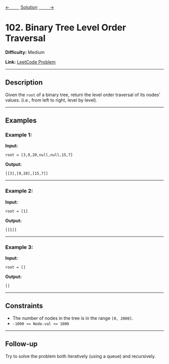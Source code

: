 [<-&nbsp;&nbsp;&nbsp;&nbsp;&nbsp;&nbsp;&nbsp;&nbsp;](../543.%20Diameter%20of%20Binary%20Tree/statement.md)
[Solution](102.%20Binary%20Tree%20Level%20Order%20Traversal/solution.js)
[&nbsp;&nbsp;&nbsp;&nbsp;&nbsp;&nbsp;&nbsp;&nbsp; ->](../70.%20Climbing%20Stairs/statement.md)

# 102. Binary Tree Level Order Traversal

**Difficulty:** Medium

**Link:** [LeetCode Problem](https://leetcode.com/problems/binary-tree-level-order-traversal/)

---

## Description

Given the `root` of a binary tree, return the level order traversal of its nodes' values. (i.e., from left to right, level by level).

---

## Examples

### Example 1:

**Input:**

```plaintext
root = [3,9,20,null,null,15,7]
```

**Output:**

```plaintext
[[3],[9,20],[15,7]]
```

---

### Example 2:

**Input:**

```plaintext
root = [1]
```

**Output:**

```plaintext
[[1]]
```

---

### Example 3:

**Input:**

```plaintext
root = []
```

**Output:**

```plaintext
[]
```

---

## Constraints

- The number of nodes in the tree is in the range `[0, 2000]`.
- `-1000 <= Node.val <= 1000`

---

## Follow-up

Try to solve the problem both iteratively (using a queue) and recursively.

